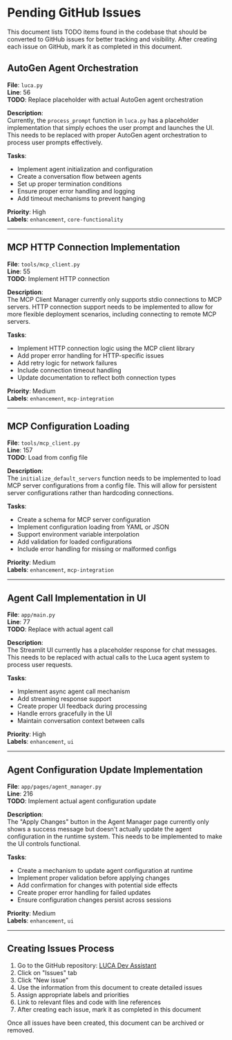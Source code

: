 # Pending GitHub Issues

This document lists TODO items found in the codebase that should be converted to GitHub issues for better tracking and visibility. After creating each issue on GitHub, mark it as completed in this document.

## AutoGen Agent Orchestration

**File**: `luca.py`  
**Line**: 56  
**TODO**: Replace placeholder with actual AutoGen agent orchestration  

**Description**:  
Currently, the `process_prompt` function in `luca.py` has a placeholder implementation that simply echoes the user prompt and launches the UI. This needs to be replaced with proper AutoGen agent orchestration to process user prompts effectively.

**Tasks**:
- Implement agent initialization and configuration
- Create a conversation flow between agents
- Set up proper termination conditions
- Ensure proper error handling and logging
- Add timeout mechanisms to prevent hanging

**Priority**: High  
**Labels**: `enhancement`, `core-functionality`

---

## MCP HTTP Connection Implementation

**File**: `tools/mcp_client.py`  
**Line**: 55  
**TODO**: Implement HTTP connection  

**Description**:  
The MCP Client Manager currently only supports stdio connections to MCP servers. HTTP connection support needs to be implemented to allow for more flexible deployment scenarios, including connecting to remote MCP servers.

**Tasks**:
- Implement HTTP connection logic using the MCP client library
- Add proper error handling for HTTP-specific issues
- Add retry logic for network failures
- Include connection timeout handling
- Update documentation to reflect both connection types

**Priority**: Medium  
**Labels**: `enhancement`, `mcp-integration`

---

## MCP Configuration Loading

**File**: `tools/mcp_client.py`  
**Line**: 157  
**TODO**: Load from config file  

**Description**:  
The `initialize_default_servers` function needs to be implemented to load MCP server configurations from a config file. This will allow for persistent server configurations rather than hardcoding connections.

**Tasks**:
- Create a schema for MCP server configuration
- Implement configuration loading from YAML or JSON
- Support environment variable interpolation
- Add validation for loaded configurations
- Include error handling for missing or malformed configs

**Priority**: Medium  
**Labels**: `enhancement`, `mcp-integration`

---

## Agent Call Implementation in UI

**File**: `app/main.py`  
**Line**: 77  
**TODO**: Replace with actual agent call  

**Description**:  
The Streamlit UI currently has a placeholder response for chat messages. This needs to be replaced with actual calls to the Luca agent system to process user requests.

**Tasks**:
- Implement async agent call mechanism
- Add streaming response support
- Create proper UI feedback during processing
- Handle errors gracefully in the UI
- Maintain conversation context between calls

**Priority**: High  
**Labels**: `enhancement`, `ui`

---

## Agent Configuration Update Implementation

**File**: `app/pages/agent_manager.py`  
**Line**: 216  
**TODO**: Implement actual agent configuration update  

**Description**:  
The "Apply Changes" button in the Agent Manager page currently only shows a success message but doesn't actually update the agent configuration in the runtime system. This needs to be implemented to make the UI controls functional.

**Tasks**:
- Create a mechanism to update agent configuration at runtime
- Implement proper validation before applying changes
- Add confirmation for changes with potential side effects
- Create proper error handling for failed updates
- Ensure configuration changes persist across sessions

**Priority**: Medium  
**Labels**: `enhancement`, `ui`

---

## Creating Issues Process

1. Go to the GitHub repository: [LUCA Dev Assistant](https://github.com/yourusername/luca-dev-assistant)
2. Click on "Issues" tab
3. Click "New issue"
4. Use the information from this document to create detailed issues
5. Assign appropriate labels and priorities
6. Link to relevant files and code with line references
7. After creating each issue, mark it as completed in this document

Once all issues have been created, this document can be archived or removed.
